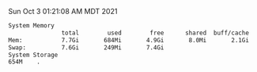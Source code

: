 Sun Oct  3 01:21:08 AM MDT 2021
```bash
System Memory
               total        used        free      shared  buff/cache   available
Mem:           7.7Gi       684Mi       4.9Gi       8.0Mi       2.1Gi       6.7Gi
Swap:          7.6Gi       249Mi       7.4Gi
System Storage
654M	.
```

